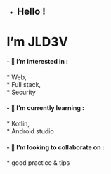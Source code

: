 
-  <H2>Hello !

<H1> I’m <b><span color:red>JLD3V</b>

<H4>- 👀 I’m interested in :</H4>	* Web,<br>
									* Full stack,<br>
									* Security<br>
									
<H4>- 🌱 I’m currently learning :</H4> 	* Kotlin,<br>
										* Android studio<br>
										
<H4>- 💞️ I’m looking to collaborate on :</H4> * good practice & tips

<!---
JLD3V/JLD3V is a ✨ special ✨ repository because its `README.md` (this file) appears on your GitHub profile.
You can click the Preview link to take a look at your changes.
--->
